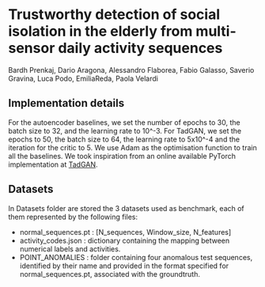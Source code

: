 # Trustworthy detection of social isolation in the elderly from multi-sensor daily activity sequences
Bardh Prenkaj, Dario Aragona, Alessandro Flaborea, Fabio Galasso, Saverio Gravina, Luca Podo, EmiliaReda, Paola Velardi

## Implementation details
For the autoencoder baselines, we set the number of epochs to 30, the batch size to 32, and the learning rate to 10^-3. 
For TadGAN, we set the epochs to 50, the batch size to 64, the learning rate to 5x10^-4 and the iteration for the critic to 5. We use Adam as the optimisation function to train all the baselines. We took inspiration from an online available PyTorch implementation at [TadGAN](https://github.com/arunppsg/TadGAN).

## Datasets
In Datasets folder are stored the 3 datasets used as benchmark, each of them represented by the following files:
- normal_sequences.pt : [N_sequences, Window_size, N_features]
- activity_codes.json : dictionary containing the mapping between numerical labels and activities.
- POINT_ANOMALIES : folder containing four anomalous test sequences, identified by their name and provided in the format specified for normal_sequences.pt, associated with the groundtruth.
